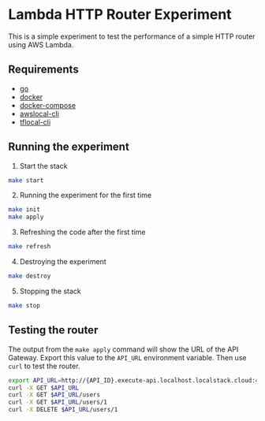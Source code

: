 # Lambda HTTP Router Experiment

This is a simple experiment to test the performance of a simple HTTP router using AWS Lambda.

## Requirements
* [go](https://golang.org/)
* [docker](https://www.docker.com/)
* [docker-compose](https://docs.docker.com/compose/install/)
* [awslocal-cli](https://github.com/localstack/awscli-local)
* [tflocal-cli](https://github.com/localstack/terraform-local)

## Running the experiment
1. Start the stack
```bash
make start
```
2. Running the experiment for the first time
```bash
make init
make apply
```
3. Refreshing the code after the first time
```bash
make refresh
```
4. Destroying the experiment
```bash
make destroy
```
5. Stopping the stack
```bash
make stop
``` 

## Testing the router
The output from the `make apply` command will show the URL of the API Gateway. Export this value to the `API_URL` environment variable. Then use `curl` to test the router.

```bash
export API_URL=http://{API_ID}.execute-api.localhost.localstack.cloud:4566
curl -X GET $API_URL
curl -X GET $API_URL/users
curl -X GET $API_URL/users/1
curl -X DELETE $API_URL/users/1
```  